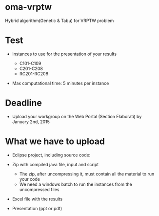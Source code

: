 oma-vrptw
=========
Hybrid algorithm(Genetic & Tabu) for VRPTW problem

Test
====

- Instances to use for the presentation of your results

  - C101-C109
  - C201-C208
  - RC201-RC208

- Max computational time: 5 minutes per instance

Deadline
========

- Upload your workgroup on the Web Portal (Section Elaborati) by
January 2nd, 2015

What we have to upload
======================

- Eclipse project, including source code:

- Zip with compiled java file, input and script
    - The zip, after uncompressing it, must contain all the material to run your code
    - We need a windows batch to run the instances from the uncompressed files

- Excel file with the results

- Presentation (ppt or pdf)

